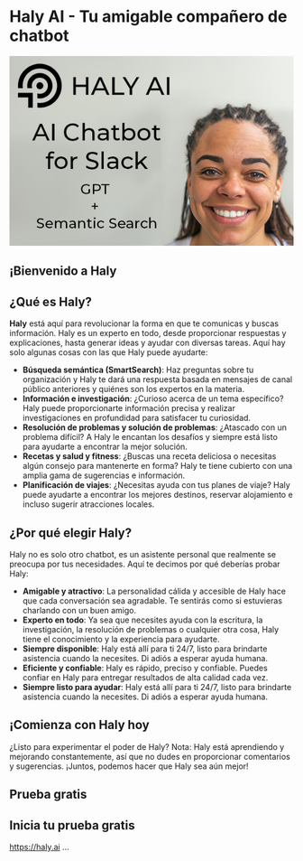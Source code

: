 # Haly AI - Tu amigable compañero de chatbot

![Haly](images/github_readme.png)

## ¡Bienvenido a Haly

## ¿Qué es Haly?

**Haly** está aquí para revolucionar la forma en que te comunicas y buscas información.
Haly es un experto en todo, desde proporcionar respuestas y explicaciones, hasta generar ideas y ayudar con diversas tareas. Aquí hay solo algunas cosas con las que Haly puede ayudarte:

- **Búsqueda semántica (SmartSearch)**: Haz preguntas sobre tu organización y Haly te dará una respuesta basada en mensajes de canal público anteriores y quiénes son los expertos en la materia.
- **Información e investigación**: ¿Curioso acerca de un tema específico? Haly puede proporcionarte información precisa y realizar investigaciones en profundidad para satisfacer tu curiosidad.
- **Resolución de problemas y solución de problemas**: ¿Atascado con un problema difícil? A Haly le encantan los desafíos y siempre está listo para ayudarte a encontrar la mejor solución.
- **Recetas y salud y fitness**: ¿Buscas una receta deliciosa o necesitas algún consejo para mantenerte en forma? Haly te tiene cubierto con una amplia gama de sugerencias e información.
- **Planificación de viajes**: ¿Necesitas ayuda con tus planes de viaje? Haly puede ayudarte a encontrar los mejores destinos, reservar alojamiento e incluso sugerir atracciones locales.

## ¿Por qué elegir Haly?

Haly no es solo otro chatbot, es un asistente personal que realmente se preocupa por tus necesidades. Aquí te decimos por qué deberías probar Haly:

- **Amigable y atractivo**: La personalidad cálida y accesible de Haly hace que cada conversación sea agradable. Te sentirás como si estuvieras charlando con un buen amigo.
- **Experto en todo**: Ya sea que necesites ayuda con la escritura, la investigación, la resolución de problemas o cualquier otra cosa, Haly tiene el conocimiento y la experiencia para ayudarte.
- **Siempre disponible**: Haly está allí para ti 24/7, listo para brindarte asistencia cuando la necesites. Di adiós a esperar ayuda humana.
- **Eficiente y confiable**: Haly es rápido, preciso y confiable. Puedes confiar en Haly para entregar resultados de alta calidad cada vez.
- **Siempre listo para ayudar**: Haly está allí para ti 24/7, listo para brindarte asistencia cuando la necesites. Di adiós a esperar ayuda humana.

## ¡Comienza con Haly hoy

¿Listo para experimentar el poder de Haly?
Nota: Haly está aprendiendo y mejorando constantemente, así que no dudes en proporcionar comentarios y sugerencias. ¡Juntos, podemos hacer que Haly sea aún mejor!

## Prueba gratis

## Inicia tu prueba gratis

https://haly.ai
...
